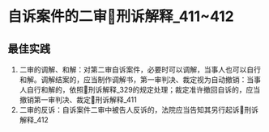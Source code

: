 
# 自诉案件的二审🚪刑诉解释_411~412


## 最佳实践
1. 二审的调解、和解：对第二审自诉案件，必要时可以调解，当事人也可以自行和解。调解结案的，应当制作调解书，第一审判决、裁定视为自动撤销：当事人自行和解的，依照🚪刑诉解释_329的规定处理；裁定准许撤回自诉的，应当撤销第一审判决、裁定🚪刑诉解释_411
2. 二审的反诉：自诉案件二审中被告人反诉的，法院应当告知其另行起诉🚪刑诉解释_412

